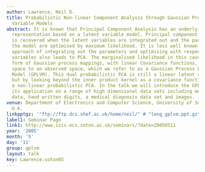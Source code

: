 ```yaml
---
author: Lawrence, Neil D.
title: Probabilistic Non-linear Component Analysis through Gaussian Process Latent
  Variable Models
abstract: It is known that Principal Component Analysis has an underlying probabilistic
  representation based on a latent variable model. Principal component analysis (PCA)
  is recovered when the latent variables are integrated out and the parameters of
  the model are optimised by maximum likelihood. It is less well known that the dual
  approach of integrating out the parameters and optimising with respect to the latent
  variables also leads to PCA. The marginalised likelihood in this case takes the
  form of Gaussian process mappings, with linear Covariance functions, from a latent
  space to an observed space, which we refer to as a Gaussian Process Latent Variable
  Model (GPLVM). This dual probabilistic PCA is still a linear latent variable model,
  but by looking beyond the inner product kernel as a covariance function we can develop
  a non-linear probabilistic PCA. In the talk we will introduce the GPLVM and illustrate
  its application on a range of high dimensional data sets including motion capture
  data, hand written digits, a medical diagnosis data set and images.
venue: Department of Electronics and Computer Science, University of Southampton,
  U.K.
linkpptgz: '"ftp://ftp.dcs.shef.ac.uk/home/neil/" # "long_gplvm.ppt.gz"'
label1: Seminar Page
link1: http://www.isis.ecs.soton.ac.uk/seminars/?date=20050511
year: '2005'
month: '5'
day: '11'
group: gplvm
layout: talk
key: Lawrence:soton05
---
```

